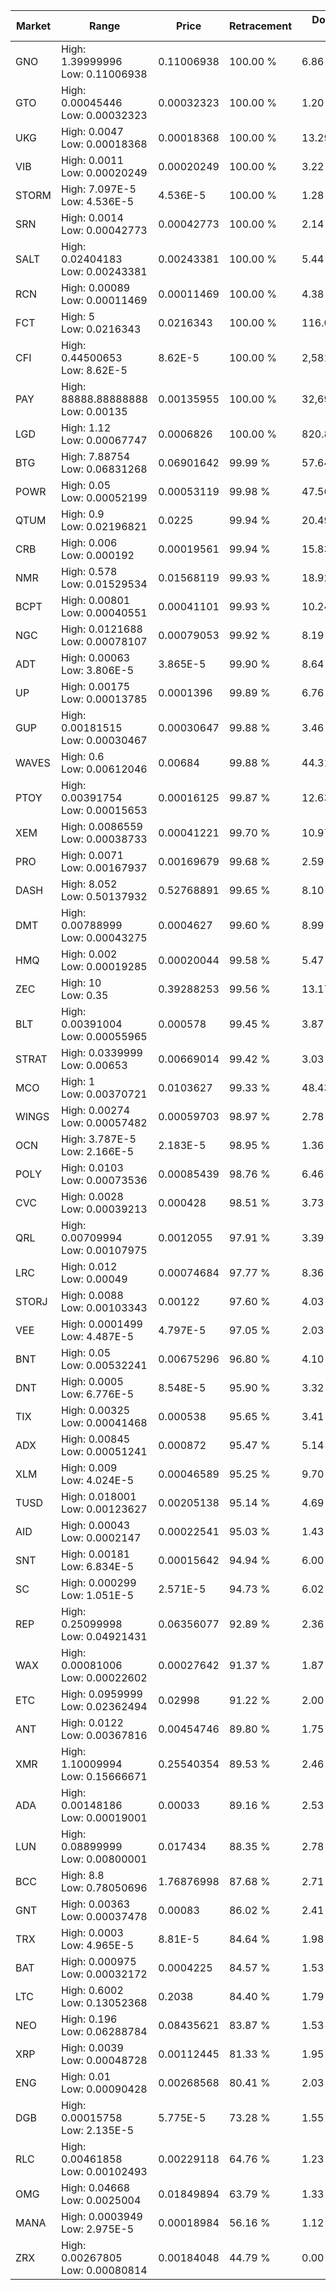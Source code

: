 | Market | Range | Price| Retracement | Doubles to 50% |
| --- | --- | --- | --- | --- |
| GNO | High: 1.39999996<br />Low: 0.11006938 | 0.11006938 | 100.00 % | 6.86 |
| GTO | High: 0.00045446<br />Low: 0.00032323 | 0.00032323 | 100.00 % | 1.20 |
| UKG | High: 0.0047<br />Low: 0.00018368 | 0.00018368 | 100.00 % | 13.29 |
| VIB | High: 0.0011<br />Low: 0.00020249 | 0.00020249 | 100.00 % | 3.22 |
| STORM | High: 7.097E-5<br />Low: 4.536E-5 | 4.536E-5 | 100.00 % | 1.28 |
| SRN | High: 0.0014<br />Low: 0.00042773 | 0.00042773 | 100.00 % | 2.14 |
| SALT | High: 0.02404183<br />Low: 0.00243381 | 0.00243381 | 100.00 % | 5.44 |
| RCN | High: 0.00089<br />Low: 0.00011469 | 0.00011469 | 100.00 % | 4.38 |
| FCT | High: 5<br />Low: 0.0216343 | 0.0216343 | 100.00 % | 116.06 |
| CFI | High: 0.44500653<br />Low: 8.62E-5 | 8.62E-5 | 100.00 % | 2,581.74 |
| PAY | High: 88888.88888888<br />Low: 0.00135 | 0.00135955 | 100.00 % | 32,690,555.79 |
| LGD | High: 1.12<br />Low: 0.00067747 | 0.0006826 | 100.00 % | 820.89 |
| BTG | High: 7.88754<br />Low: 0.06831268 | 0.06901642 | 99.99 % | 57.64 |
| POWR | High: 0.05<br />Low: 0.00052199 | 0.00053119 | 99.98 % | 47.56 |
| QTUM | High: 0.9<br />Low: 0.02196821 | 0.0225 | 99.94 % | 20.49 |
| CRB | High: 0.006<br />Low: 0.000192 | 0.00019561 | 99.94 % | 15.83 |
| NMR | High: 0.578<br />Low: 0.01529534 | 0.01568119 | 99.93 % | 18.92 |
| BCPT | High: 0.00801<br />Low: 0.00040551 | 0.00041101 | 99.93 % | 10.24 |
| NGC | High: 0.0121688<br />Low: 0.00078107 | 0.00079053 | 99.92 % | 8.19 |
| ADT | High: 0.00063<br />Low: 3.806E-5 | 3.865E-5 | 99.90 % | 8.64 |
| UP | High: 0.00175<br />Low: 0.00013785 | 0.0001396 | 99.89 % | 6.76 |
| GUP | High: 0.00181515<br />Low: 0.00030467 | 0.00030647 | 99.88 % | 3.46 |
| WAVES | High: 0.6<br />Low: 0.00612046 | 0.00684 | 99.88 % | 44.31 |
| PTOY | High: 0.00391754<br />Low: 0.00015653 | 0.00016125 | 99.87 % | 12.63 |
| XEM | High: 0.0086559<br />Low: 0.00038733 | 0.00041221 | 99.70 % | 10.97 |
| PRO | High: 0.0071<br />Low: 0.00167937 | 0.00169679 | 99.68 % | 2.59 |
| DASH | High: 8.052<br />Low: 0.50137932 | 0.52768891 | 99.65 % | 8.10 |
| DMT | High: 0.00788999<br />Low: 0.00043275 | 0.0004627 | 99.60 % | 8.99 |
| HMQ | High: 0.002<br />Low: 0.00019285 | 0.00020044 | 99.58 % | 5.47 |
| ZEC | High: 10<br />Low: 0.35 | 0.39288253 | 99.56 % | 13.17 |
| BLT | High: 0.00391004<br />Low: 0.00055965 | 0.000578 | 99.45 % | 3.87 |
| STRAT | High: 0.0339999<br />Low: 0.00653 | 0.00669014 | 99.42 % | 3.03 |
| MCO | High: 1<br />Low: 0.00370721 | 0.0103627 | 99.33 % | 48.43 |
| WINGS | High: 0.00274<br />Low: 0.00057482 | 0.00059703 | 98.97 % | 2.78 |
| OCN | High: 3.787E-5<br />Low: 2.166E-5 | 2.183E-5 | 98.95 % | 1.36 |
| POLY | High: 0.0103<br />Low: 0.00073536 | 0.00085439 | 98.76 % | 6.46 |
| CVC | High: 0.0028<br />Low: 0.00039213 | 0.000428 | 98.51 % | 3.73 |
| QRL | High: 0.00709994<br />Low: 0.00107975 | 0.0012055 | 97.91 % | 3.39 |
| LRC | High: 0.012<br />Low: 0.00049 | 0.00074684 | 97.77 % | 8.36 |
| STORJ | High: 0.0088<br />Low: 0.00103343 | 0.00122 | 97.60 % | 4.03 |
| VEE | High: 0.0001499<br />Low: 4.487E-5 | 4.797E-5 | 97.05 % | 2.03 |
| BNT | High: 0.05<br />Low: 0.00532241 | 0.00675296 | 96.80 % | 4.10 |
| DNT | High: 0.0005<br />Low: 6.776E-5 | 8.548E-5 | 95.90 % | 3.32 |
| TIX | High: 0.00325<br />Low: 0.00041468 | 0.000538 | 95.65 % | 3.41 |
| ADX | High: 0.00845<br />Low: 0.00051241 | 0.000872 | 95.47 % | 5.14 |
| XLM | High: 0.009<br />Low: 4.024E-5 | 0.00046589 | 95.25 % | 9.70 |
| TUSD | High: 0.018001<br />Low: 0.00123627 | 0.00205138 | 95.14 % | 4.69 |
| AID | High: 0.00043<br />Low: 0.0002147 | 0.00022541 | 95.03 % | 1.43 |
| SNT | High: 0.00181<br />Low: 6.834E-5 | 0.00015642 | 94.94 % | 6.00 |
| SC | High: 0.000299<br />Low: 1.051E-5 | 2.571E-5 | 94.73 % | 6.02 |
| REP | High: 0.25099998<br />Low: 0.04921431 | 0.06356077 | 92.89 % | 2.36 |
| WAX | High: 0.00081006<br />Low: 0.00022602 | 0.00027642 | 91.37 % | 1.87 |
| ETC | High: 0.0959999<br />Low: 0.02362494 | 0.02998 | 91.22 % | 2.00 |
| ANT | High: 0.0122<br />Low: 0.00367816 | 0.00454746 | 89.80 % | 1.75 |
| XMR | High: 1.10009994<br />Low: 0.15666671 | 0.25540354 | 89.53 % | 2.46 |
| ADA | High: 0.00148186<br />Low: 0.00019001 | 0.00033 | 89.16 % | 2.53 |
| LUN | High: 0.08899999<br />Low: 0.00800001 | 0.017434 | 88.35 % | 2.78 |
| BCC | High: 8.8<br />Low: 0.78050696 | 1.76876998 | 87.68 % | 2.71 |
| GNT | High: 0.00363<br />Low: 0.00037478 | 0.00083 | 86.02 % | 2.41 |
| TRX | High: 0.0003<br />Low: 4.965E-5 | 8.81E-5 | 84.64 % | 1.98 |
| BAT | High: 0.000975<br />Low: 0.00032172 | 0.0004225 | 84.57 % | 1.53 |
| LTC | High: 0.6002<br />Low: 0.13052368 | 0.2038 | 84.40 % | 1.79 |
| NEO | High: 0.196<br />Low: 0.06288784 | 0.08435621 | 83.87 % | 1.53 |
| XRP | High: 0.0039<br />Low: 0.00048728 | 0.00112445 | 81.33 % | 1.95 |
| ENG | High: 0.01<br />Low: 0.00090428 | 0.00268568 | 80.41 % | 2.03 |
| DGB | High: 0.00015758<br />Low: 2.135E-5 | 5.775E-5 | 73.28 % | 1.55 |
| RLC | High: 0.00461858<br />Low: 0.00102493 | 0.00229118 | 64.76 % | 1.23 |
| OMG | High: 0.04668<br />Low: 0.0025004 | 0.01849894 | 63.79 % | 1.33 |
| MANA | High: 0.0003949<br />Low: 2.975E-5 | 0.00018984 | 56.16 % | 1.12 |
| ZRX | High: 0.00267805<br />Low: 0.00080814 | 0.00184048 | 44.79 % | 0.00 |
